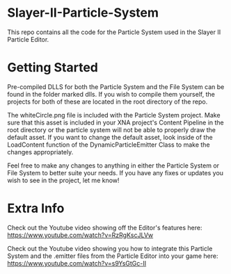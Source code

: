 Slayer-II-Particle-System
=========================

This repo contains all the code for the Particle System used in the Slayer II Particle Editor.

Getting Started
=========================

Pre-compiled DLLS for both the Particle System and the File System can be found in the folder marked dlls. If you wish to compile them yourself, the projects for both of these are located in the root directory of the repo.

The whiteCircle.png file is included with the Particle System project. Make sure that this asset is included in your XNA project's Content Pipeline in the root directory or the particle system will not be able to properly draw the default asset. If you want to change the default asset, look inside of the LoadContent function of the DynamicParticleEmitter Class to make the changes appropriately.

Feel free to make any changes to anything in either the Particle System or File System to better suite your needs. If you have any fixes or updates you wish to see in the project, let me know!

Extra Info
=========================

Check out the Youtube video showing off the Editor's features here: https://www.youtube.com/watch?v=RzRgKscJLVw

Check out the Youtube video showing you how to integrate this Particle System and the .emitter files from the Particle Editor into your game here: https://www.youtube.com/watch?v=s9YsGtGc-II